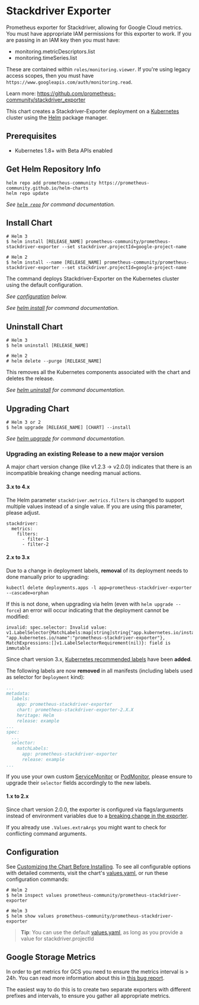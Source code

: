 # Stackdriver Exporter

Prometheus exporter for Stackdriver, allowing for Google Cloud metrics.
You must have appropriate IAM permissions for this exporter to work.
If you are passing in an IAM key then you must have:

* monitoring.metricDescriptors.list
* monitoring.timeSeries.list

These are contained within `roles/monitoring.viewer`.
If you're using legacy access scopes, then you must have `https://www.googleapis.com/auth/monitoring.read`.

Learn more: <https://github.com/prometheus-community/stackdriver_exporter>

This chart creates a Stackdriver-Exporter deployment on a
[Kubernetes](http://kubernetes.io) cluster using the [Helm](https://helm.sh)
package manager.

## Prerequisites

* Kubernetes 1.8+ with Beta APIs enabled

## Get Helm Repository Info

```console
helm repo add prometheus-community https://prometheus-community.github.io/helm-charts
helm repo update
```

_See [`helm repo`](https://helm.sh/docs/helm/helm_repo/) for command documentation._

## Install Chart

```console
# Helm 3
$ helm install [RELEASE_NAME] prometheus-community/prometheus-stackdriver-exporter --set stackdriver.projectId=google-project-name

# Helm 2
$ helm install --name [RELEASE_NAME] prometheus-community/prometheus-stackdriver-exporter --set stackdriver.projectId=google-project-name
```

The command deploys Stackdriver-Exporter on the Kubernetes cluster using the default configuration.

_See [configuration](#configuration) below._

_See [helm install](https://helm.sh/docs/helm/helm_install/) for command documentation._

## Uninstall Chart

```console
# Helm 3
$ helm uninstall [RELEASE_NAME]

# Helm 2
# helm delete --purge [RELEASE_NAME]
```

This removes all the Kubernetes components associated with the chart and deletes the release.

_See [helm uninstall](https://helm.sh/docs/helm/helm_uninstall/) for command documentation._

## Upgrading Chart

```console
# Helm 3 or 2
$ helm upgrade [RELEASE_NAME] [CHART] --install
```

_See [helm upgrade](https://helm.sh/docs/helm/helm_upgrade/) for command documentation._

### Upgrading an existing Release to a new major version

A major chart version change (like v1.2.3 -> v2.0.0) indicates that there is an incompatible breaking change needing manual actions.

#### 3.x to 4.x

The Helm parameter `stackdriver.metrics.filters` is changed to support multiple values instead of a single value. If you are using this parameter, please adjust.

```console
stackdriver:
  metrics:
    filters:
      - filter-1
      - filter-2
```

#### 2.x to 3.x

Due to a change in deployment labels, **removal** of its deployment needs to done manually prior to upgrading:

```console
kubectl delete deployments.apps -l app=prometheus-stackdriver-exporter --cascade=orphan
```

If this is not done, when upgrading via helm (even with `helm upgrade --force`) an error will occur indicating that the deployment cannot be modified:

```console
invalid: spec.selector: Invalid value: v1.LabelSelector{MatchLabels:map[string]string{"app.kubernetes.io/instance":"example", "app.kubernetes.io/name":"prometheus-stackdriver-exporter"}, MatchExpressions:[]v1.LabelSelectorRequirement(nil)}: field is immutable
```

Since chart version 3.x, [Kubernetes recommended labels](https://kubernetes.io/docs/concepts/overview/working-with-objects/common-labels/) have been **added**.

The following labels are now **removed** in all manifests (including labels used as selector for `Deployment` kind):

```yaml
...
metadata:
  labels:
    app: prometheus-stackdriver-exporter
    chart: prometheus-stackdriver-exporter-2.X.X
    heritage: Helm
    release: example
...
spec:
  ...
  selector:
    matchLabels:
      app: prometheus-stackdriver-exporter
      release: example
...
```

If you use your own custom [ServiceMonitor](https://github.com/prometheus-operator/prometheus-operator/blob/main/Documentation/api-reference/api.md#servicemonitor) or [PodMonitor](https://github.com/prometheus-operator/prometheus-operator/blob/main/Documentation/api-reference/api.md#podmonitor), please ensure to upgrade their `selector` fields accordingly to the new labels.

#### 1.x to 2.x

Since chart version 2.0.0, the exporter is configured via flags/arguments instead of environment variables due to a [breaking change in the exporter](https://github.com/prometheus-community/stackdriver_exporter/pull/142).

If you already use `.Values.extraArgs` you might want to check for conflicting command arguments.

## Configuration

See [Customizing the Chart Before Installing](https://helm.sh/docs/intro/using_helm/#customizing-the-chart-before-installing).
To see all configurable options with detailed comments, visit the chart's [values.yaml](./values.yaml), or run these configuration commands:

```console
# Helm 2
$ helm inspect values prometheus-community/prometheus-stackdriver-exporter

# Helm 3
$ helm show values prometheus-community/prometheus-stackdriver-exporter
```

> **Tip**: You can use the default [values.yaml](values.yaml), as long as you provide a value for stackdriver.projectId

## Google Storage Metrics

In order to get metrics for GCS you need to ensure the metrics interval is >
24h.  You can read more information about this in [this bug
report](https://github.com/frodenas/stackdriver_exporter/issues/14).

The easiest way to do this is to create two separate exporters with different
prefixes and intervals, to ensure you gather all appropriate metrics.
